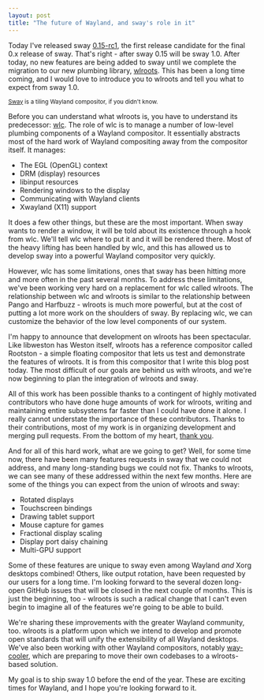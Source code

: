 ```yaml
---
layout: post
title: "The future of Wayland, and sway's role in it"
---
```


Today I've released sway
[0.15-rc1](https://github.com/swaywm/sway/releases/tags/0.15-rc1), the first
release candidate for the final 0.x release of sway. That's right - after sway
0.15 will be sway 1.0. After today, no new features are being added to sway
until we complete the migration to our new plumbing library,
[wlroots](https://github.com/swaywm/wlroots). This has been a long time
coming, and I would love to introduce you to wlroots and tell you what to expect
from sway 1.0.

<small class="text-muted"><a href="https://github.com/swaywm/sway">Sway</a> is
a tiling Wayland compositor, if you didn't know.</small>

Before you can understand what wlroots is, you have to understand its
predecessor: [wlc](https://github.com/Cloudef/wlc). The role of wlc is to manage
a number of low-level plumbing components of a Wayland compositor. It
essentially abstracts most of the hard work of Wayland compositing away from the
compositor itself. It manages:

- The EGL (OpenGL) context
- DRM (display) resources
- libinput resources
- Rendering windows to the display
- Communicating with Wayland clients
- Xwayland (X11) support

It does a few other things, but these are the most important. When sway wants to
render a window, it will be told about its existence through a hook from wlc.
We'll tell wlc where to put it and it will be rendered there. Most of the heavy
lifting has been handled by wlc, and this has allowed us to develop sway into a
powerful Wayland compositor very quickly.

However, wlc has some limitations, ones that sway has been hitting more and more
often in the past several months. To address these limitations, we've been
working very hard on a replacement for wlc called wlroots. The relationship
between wlc and wlroots is similar to the relationship between Pango and
Harfbuzz - wlroots is much more powerful, but at the cost of putting a lot more
work on the shoulders of sway. By replacing wlc, we can customize the behavior
of the low level components of our system.

I'm happy to announce that development on wlroots has been spectacular. Like
libweston has Weston itself, wlroots has a reference compositor called Rootston -
a simple floating compositor that lets us test and demonstrate the features of
wlroots. It is from this compositor that I write this blog post today. The most
difficult of our goals are behind us with wlroots, and we're now beginning to
plan the integration of wlroots and sway.

All of this work has been possible thanks to a contingent of highly motivated
contributors who have done huge amounts of work for wlroots, writing and
maintaining entire subsystems far faster than I could have done it alone. I
really cannot understate the importance of these contributors. Thanks to their
contributions, most of my work is in organizing development and merging pull
requests. From the bottom of my heart, [thank
you](https://github.com/swaywm/wlroots/graphs/contributors).

And for all of this hard work, what are we going to get? Well, for some time
now, there have been many features requests in sway that we could not address,
and many long-standing bugs we could not fix. Thanks to wlroots, we can see many
of these addressed within the next few months. Here are some of the things you
can expect from the union of wlroots and sway:

- Rotated displays
- Touchscreen bindings
- Drawing tablet support
- Mouse capture for games
- Fractional display scaling
- Display port daisy chaining
- Multi-GPU support

Some of these features are unique to sway even among Wayland *and* Xorg
desktops combined! Others, like output rotation, have been requested by our
users for a long time. I'm looking forward to the several dozen long-open GitHub
issues that will be closed in the next couple of months. This is just the
beginning, too - wlroots is such a radical change that I can't even begin to
imagine all of the features we're going to be able to build.

We're sharing these improvements with the greater Wayland community, too.
wlroots is a platform upon which we intend to develop and promote open standards
that will unify the extensibility of all Wayland desktops. We've also been
working with other Wayland compositors, notably
[way-cooler](https://github.com/way-cooler/way-cooler), which are preparing to
move their own codebases to a wlroots-based solution.

My goal is to ship sway 1.0 before the end of the year. These are exciting times
for Wayland, and I hope you're looking forward to it.
